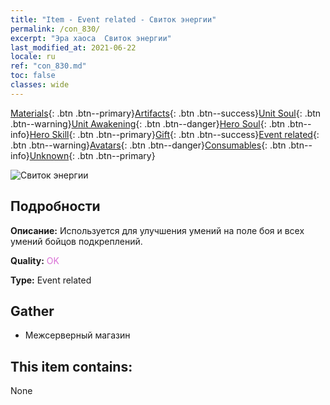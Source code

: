 ```yaml
---
title: "Item - Event related - Свиток энергии"
permalink: /con_830/
excerpt: "Эра хаоса  Свиток энергии"
last_modified_at: 2021-06-22
locale: ru
ref: "con_830.md"
toc: false
classes: wide
---
```

 [Materials](/ItemsRU/){: .btn .btn--primary}[Artifacts](/ItemsRU/Artifacts/){: .btn .btn--success}[Unit Soul](/ItemsRU/UnitSoul/){: .btn .btn--warning}[Unit Awakening](/ItemsRU/UnitAwakening/){: .btn .btn--danger}[Hero Soul](/ItemsRU/HeroSoul/){: .btn .btn--info}[Hero Skill](/ItemsRU/HeroSkill/){: .btn .btn--primary}[Gift](/ItemsRU/Gift/){: .btn .btn--success}[Event related](/ItemsRU/Events/){: .btn .btn--warning}[Avatars](/ItemsRU/Avatars/){: .btn .btn--danger}[Consumables](/ItemsRU/Consumables/){: .btn .btn--info}[Unknown](/ItemsRU/Unknown/){: .btn .btn--primary}

 ![Свиток энергии](/images/t/i_backup_icon2.png)

## Подробности
 **Описание:** Используется для улучшения умений на поле боя и всех умений бойцов подкреплений.

 **Quality:** <span style="color: #DA70D6">OK</span>

 **Type:** Event related

## Gather

*    Межсерверный магазин 

## This item contains:

  None

